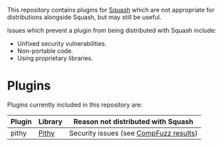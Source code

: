 This repository contains plugins for
[Squash](https://quixdb.github.io/squash) which are not appropriate
for distributions alongside Squash, but may still be useful.

Issues which prevent a plugin from being distributed with Squash
include:

 * Unfixed security vulnerabilities.
 * Non-portable code.
 * Using proprietary libraries.

# Plugins

Plugins currently included in this repository are:

| Plugin | Library | Reason not distributed with Squash |
| ------ | ------- | ---------------------------------- |
| pithy  | [Pithy](https://github.com/johnezang/pithy) | Security issues (see [CompFuzz results](https://github.com/nemequ/compfuzz/wiki/Results)) |
